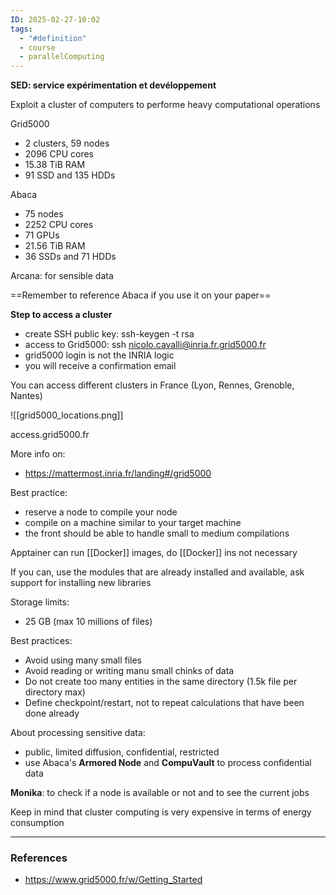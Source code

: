 ```yaml
---
ID: 2025-02-27-10:02
tags:
  - "#definition"
  - course
  - parallelComputing
---
```


**SED: service expérimentation et devéloppement**

Exploit a cluster of computers to performe heavy computational operations

Grid5000
- 2 clusters, 59 nodes
- 2096 CPU cores
- 15.38 TiB RAM
- 91 SSD and 135 HDDs

Abaca
- 75 nodes
- 2252 CPU cores
- 71 GPUs
- 21.56 TiB RAM
- 36 SSDs and 71 HDDs

Arcana: for sensible data

==Remember to reference Abaca if you use it on your paper==

**Step to access a cluster**
- create SSH public key: ssh-keygen -t rsa
- access to Grid5000: ssh nicolo.cavalli@inria.fr.grid5000.fr
- grid5000 login is not the INRIA logic
- you will receive a confirmation email

You can access different clusters in France (Lyon, Rennes, Grenoble, Nantes)

![[grid5000_locations.png]]

access.grid5000.fr

More info on:
- https://mattermost.inria.fr/landing#/grid5000

Best practice:
- reserve a node to compile your node
- compile on a machine similar to your target machine
- the front should be able to handle small to medium compilations

Apptainer can run [[Docker]] images, do [[Docker]] ins not necessary

If you can, use the modules that are already installed and available, ask support for installing new libraries

Storage limits:
- 25 GB (max 10 millions of files)

Best practices:
- Avoid using many small files
- Avoid reading or writing manu small chinks of data
- Do not create too many entities in the same directory (1.5k file per directory max)
- Define checkpoint/restart, not to repeat calculations that have been done already 

About processing sensitive data:
- public, limited diffusion, confidential, restricted
- use Abaca's **Armored Node** and **CompuVault** to process confidential data

**Monika**: to check if a node is available or not and to see the current jobs

Keep in mind that cluster computing is very expensive in terms of energy consumption

---

### References
- https://www.grid5000.fr/w/Getting_Started 